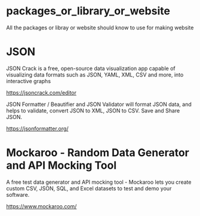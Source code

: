 # packages_or_library_or_website
All the packages or libray or website should know to use for making website

# JSON 
<p> JSON Crack is a free, open-source data visualization app capable of visualizing data formats such as JSON, YAML, XML, CSV and more, into interactive graphs</p>

<a>https://jsoncrack.com/editor</a>

<p> JSON Formatter / Beautifier and JSON Validator will format JSON data, and helps to validate, convert JSON to XML, JSON to CSV. Save and Share JSON.</p>

<a>https://jsonformatter.org/</a>

# Mockaroo - Random Data Generator and API Mocking Tool 
<p> A free test data generator and API mocking tool - Mockaroo lets you create custom CSV, JSON, SQL, and Excel datasets to test and demo your software.</p>

<a>https://www.mockaroo.com/</a>
